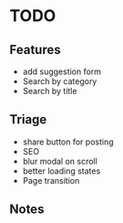 # TODO

## Features

- add suggestion form
- Search by category
- Search by title

## Triage

- share button for posting
- SEO
- blur modal on scroll
- better loading states
- Page transition

## Notes
